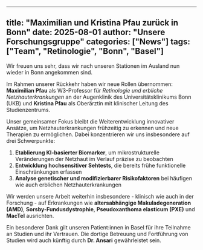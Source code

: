 
---
title: "Maximilian und Kristina Pfau zurück in Bonn"
date: 2025-08-01
author: "Unsere Forschungsgruppe"
categories: ["News"]
tags: ["Team", "Retinologie", "Bonn", "Basel"]
---

Wir freuen uns sehr, dass wir nach unseren Stationen im Ausland nun wieder in Bonn angekommen sind.  

Im Rahmen unserer Rückkehr haben wir neue Rollen übernommen: **Maximilian Pfau** als W3-Professor für *Retinologie und erbliche Netzhauterkrankungen* an der Augenklinik des Universitätsklinikums Bonn (UKB) und **Kristina Pfau** als Oberärztin mit klinischer Leitung des Studienzentrums.  

Unser gemeinsamer Fokus bleibt die Weiterentwicklung innovativer Ansätze, um Netzhauterkrankungen frühzeitig zu erkennen und neue Therapien zu ermöglichen. Dabei konzentrieren wir uns insbesondere auf drei Schwerpunkte:  

1. **Etablierung KI-basierter Biomarker**, um mikrostrukturelle Veränderungen der Netzhaut im Verlauf präzise zu beobachten  
2. **Entwicklung hochsensitiver Sehtests**, die bereits frühe funktionelle Einschränkungen erfassen  
3. **Analyse genetischer und modifizierbarer Risikofaktoren** bei häufigen wie auch erblichen Netzhauterkrankungen  

Wir werden unsere Arbeit weiterhin insbesondere - klinisch wie auch in der Forschung - auf Erkrankungen wie **altersabhängige Makuladegeneration (AMD)**, **Sorsby-Fundusdystrophie**, **Pseudoxanthoma elasticum (PXE)** und **MacTel** ausrichten.  

Ein besonderer Dank gilt unseren Patient:innen in Basel für ihre Teilnahme an Studien und ihr Vertrauen. Die dortige Betreuung und Fortführung von Studien wird auch künftig durch **Dr. Ansari** gewährleistet sein.
